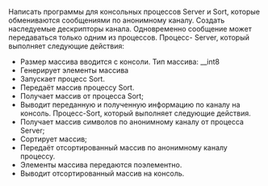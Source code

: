 Написать программы для консольных процессов Server и Sort, которые обмениваются сообщениями по анонимному
каналу. Создать наследуемые дескрипторы канала.
Одновременно сообщение может передаваться только одним из процессов.
Процесс- Server, который выполняет следующие действия:
- Размер массива вводится с консоли. Тип массива: __int8
- Генерирует элементы массива
- Запускает процесс Sort.
- Передаёт массив процессу Sort.
- Получает массив от процесса Sort;
- Выводит переданную и полученную информацию по каналу на консоль.
Процесс-Sort, который выполняет следующие действия.
- Получает массив символов по анонимному каналу от процесса Server;
- Сортирует массив;
- Передаёт отсортированный массив по анонимному каналу процессу.
- Элементы массива передаются поэлементно.
- Выводит отсортированный массив на консоль. 
